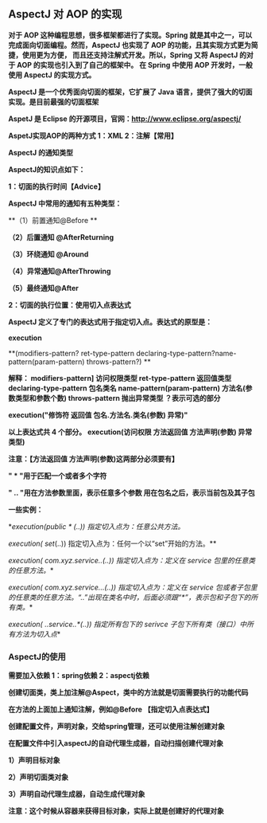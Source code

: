 ## AspectJ 对 AOP 的实现

**对于 AOP 这种编程思想，很多框架都进行了实现。Spring 就是其中之一，可以完成面向切面编程。然而，AspectJ 也实现了 AOP 的功能，且其实现方式更为简捷，使用更为方便， 而且还支持注解式开发。所以，Spring 又将 AspectJ 的对于 AOP 的实现也引入到了自己的框架中。 在 Spring 中使用 AOP 开发时，一般使用 AspectJ 的实现方式。**

**AspectJ 是一个优秀面向切面的框架，它扩展了 Java 语言，提供了强大的切面实现。是目前最强的切面框架**

**AspetJ 是 Eclipse 的开源项目，官网：http://www.eclipse.org/aspectj/**

**AspetJ实现AOP的两种方式   1：XML   2：注解【常用】**

**AspectJ 的通知类型**

**AspectJ的知识点如下：**

**1：切面的执行时间【Advice】**

**AspectJ 中常用的通知有五种类型：**

**（1）前置通知@Before **

**（2）后置通知 @AfterReturning**

**（3）环绕通知 @Around**

**（4）异常通知@AfterThrowing**

**（5）最终通知@After**

**2：切面的执行位置：使用切入点表达式**

**AspectJ 定义了专门的表达式用于指定切入点。表达式的原型是：**

**execution**

**(modifiers-pattern? ret-type-pattern declaring-type-pattern?name-pattern(param-pattern) throws-pattern?) **

**解释： modifiers-pattern] 访问权限类型 ret-type-pattern 返回值类型 declaring-type-pattern 包名类名 name-pattern(param-pattern) 方法名(参数类型和参数个数) throws-pattern 抛出异常类型 ？表示可选的部分**

**execution("修饰符 返回值 包名.方法名.类名(参数) 异常)"**

**以上表达式共 4 个部分。 execution(访问权限 方法返回值 方法声明(参数) 异常类型)**

**注意：【方法返回值 方法声明(参数)这两部分必须要有】**

**"  *  "用于匹配一个或者多个字符**

**"  ..  "用在方法参数里面，表示任意多个参数  用在包名之后，表示当前包及其子包**



**一些实例：**

**execution(public * *(..)) 指定切入点为：任意公共方法。**

**execution(* set*(..)) 指定切入点为：任何一个以“set”开始的方法。**

**execution(* com.xyz.service.*.*(..)) 指定切入点为：定义在 service 包里的任意类的任意方法。**

**execution(* com.xyz.service..*.*(..)) 指定切入点为：定义在 service 包或者子包里的任意类的任意方法。“..”出现在类名中时，后面必须跟“*”，表示包和子包下的所有类。**

**execution(* *..service.*.*(..)) 指定所有包下的 serivce 子包下所有类（接口）中所有方法为切入点**



### AspectJ的使用

**需要加入依赖   1：spring依赖    2：aspectj依赖**

**创建切面类，类上加注解@Aspect，类中的方法就是切面需要执行的功能代码**

**在方法的上面加上通知注解，例如@Before 【指定切入点表达式】**

**创建配置文件，声明对象，交给spring管理，还可以使用注解创建对象**

**在配置文件中引入aspectJ的自动代理生成器，自动扫描创建代理对象**

**1）声明目标对象**

**2）声明切面类对象**

**3）声明自动代理生成器，自动生成代理对象**



**注意：这个时候从容器来获得目标对象，实际上就是创建好的代理对象**
